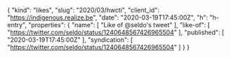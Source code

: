 {
  "kind": "likes",
  "slug": "2020/03/hwcti",
  "client_id": "https://indigenous.realize.be",
  "date": "2020-03-19T17:45:00Z",
  "h": "h-entry",
  "properties": {
    "name": [
      "Like of @seldo's tweet"
    ],
    "like-of": [
      "https://twitter.com/seldo/status/1240648567426965504"
    ],
    "published": [
      "2020-03-19T17:45:00Z"
    ],
    "syndication": [
      "https://twitter.com/seldo/status/1240648567426965504"
    ]
  }
}
